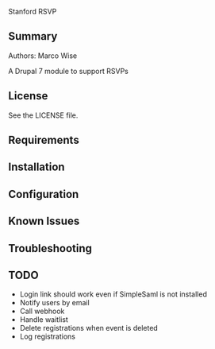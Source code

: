 Stanford RSVP

## Summary

Authors: Marco Wise

A Drupal 7 module to support RSVPs

## License

See the LICENSE file.

## Requirements

## Installation

## Configuration

## Known Issues

## Troubleshooting

## TODO

* Login link should work even if SimpleSaml is not installed
* Notify users by email
* Call webhook
* Handle waitlist
* Delete registrations when event is deleted
* Log registrations

